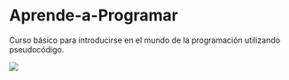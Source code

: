 # Aprende-a-Programar
Curso básico para introducirse en el mundo de la programación utilizando pseudocódigo.

<img src="https://media.licdn.com/dms/image/D4D22AQHSn8eBecItSg/feedshare-shrink_800/0/1721152136736?e=1724284800&v=beta&t=Ts39ShmvZ5y7jyZ2VVxuo5eomj5MqvJCGIdyu27-i1k">
